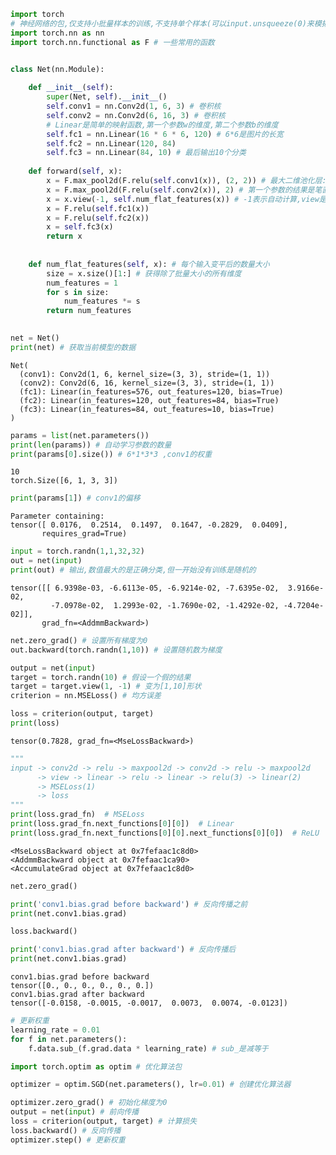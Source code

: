 ```python
import torch
# 神经网络的包,仅支持小批量样本的训练,不支持单个样本(可以input.unsqueeze(0)来模拟批量[1])
import torch.nn as nn 
import torch.nn.functional as F # 一些常用的函数


class Net(nn.Module):
    
    def __init__(self):
        super(Net, self).__init__()
        self.conv1 = nn.Conv2d(1, 6, 3) # 卷积核
        self.conv2 = nn.Conv2d(6, 16, 3) # 卷积核
        # Linear是简单的映射函数,第一个参数w的维度,第二个参数b的维度
        self.fc1 = nn.Linear(16 * 6 * 6, 120) # 6*6是图片的长宽
        self.fc2 = nn.Linear(120, 84)
        self.fc3 = nn.Linear(84, 10) # 最后输出10个分类
        
    def forward(self, x):
        x = F.max_pool2d(F.relu(self.conv1(x)), (2, 2)) # 最大二维池化层:2*2格子内取最大
        x = F.max_pool2d(F.relu(self.conv2(x)), 2) # 第一个参数的结果是笔直的向量
        x = x.view(-1, self.num_flat_features(x)) # -1表示自动计算,view是改变形状
        x = F.relu(self.fc1(x))
        x = F.relu(self.fc2(x))
        x = self.fc3(x)
        return x
    
    
    def num_flat_features(self, x): # 每个输入变平后的数量大小
        size = x.size()[1:] # 获得除了批量大小的所有维度
        num_features = 1
        for s in size:
            num_features *= s
        return num_features

    
net = Net()
print(net) # 获取当前模型的数据
```

    Net(
      (conv1): Conv2d(1, 6, kernel_size=(3, 3), stride=(1, 1))
      (conv2): Conv2d(6, 16, kernel_size=(3, 3), stride=(1, 1))
      (fc1): Linear(in_features=576, out_features=120, bias=True)
      (fc2): Linear(in_features=120, out_features=84, bias=True)
      (fc3): Linear(in_features=84, out_features=10, bias=True)
    )



```python
params = list(net.parameters())
print(len(params)) # 自动学习参数的数量
print(params[0].size()) # 6*1*3*3 ,conv1的权重
```

    10
    torch.Size([6, 1, 3, 3])



```python
print(params[1]) # conv1的偏移
```

    Parameter containing:
    tensor([ 0.0176,  0.2514,  0.1497,  0.1647, -0.2829,  0.0409],
           requires_grad=True)



```python
input = torch.randn(1,1,32,32)
out = net(input)
print(out) # 输出,数值最大的是正确分类,但一开始没有训练是随机的
```

    tensor([[ 6.9398e-03, -6.6113e-05, -6.9214e-02, -7.6395e-02,  3.9166e-02,
             -7.0978e-02,  1.2993e-02, -1.7690e-02, -1.4292e-02, -4.7204e-02]],
           grad_fn=<AddmmBackward>)



```python
net.zero_grad() # 设置所有梯度为0
out.backward(torch.randn(1,10)) # 设置随机数为梯度
```


```python
output = net(input)
target = torch.randn(10) # 假设一个假的结果
target = target.view(1, -1) # 变为[1,10]形状
criterion = nn.MSELoss() # 均方误差

loss = criterion(output, target)
print(loss)

```

    tensor(0.7828, grad_fn=<MseLossBackward>)



```python
"""
input -> conv2d -> relu -> maxpool2d -> conv2d -> relu -> maxpool2d
      -> view -> linear -> relu -> linear -> relu(3) -> linear(2)
      -> MSELoss(1)
      -> loss
"""
print(loss.grad_fn)  # MSELoss
print(loss.grad_fn.next_functions[0][0])  # Linear
print(loss.grad_fn.next_functions[0][0].next_functions[0][0])  # ReLU
```

    <MseLossBackward object at 0x7fefaac1c8d0>
    <AddmmBackward object at 0x7fefaac1ca90>
    <AccumulateGrad object at 0x7fefaac1c8d0>



```python
net.zero_grad()

print('conv1.bias.grad before backward') # 反向传播之前
print(net.conv1.bias.grad)

loss.backward()

print('conv1.bias.grad after backward') # 反向传播后
print(net.conv1.bias.grad)
```

    conv1.bias.grad before backward
    tensor([0., 0., 0., 0., 0., 0.])
    conv1.bias.grad after backward
    tensor([-0.0158, -0.0015, -0.0017,  0.0073,  0.0074, -0.0123])



```python
# 更新权重
learning_rate = 0.01
for f in net.parameters():
    f.data.sub_(f.grad.data * learning_rate) # sub_是减等于
```


```python
import torch.optim as optim # 优化算法包

optimizer = optim.SGD(net.parameters(), lr=0.01) # 创建优化算法器

optimizer.zero_grad() # 初始化梯度为0
output = net(input) # 前向传播
loss = criterion(output, target) # 计算损失
loss.backward() # 反向传播
optimizer.step() # 更新权重
```


```python

```
